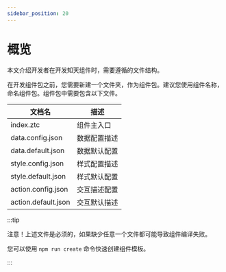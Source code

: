 ```yaml
---
sidebar_position: 20
---
```


# 概览

本文介绍开发者在开发知天组件时，需要遵循的文件结构。

在开发组件包之前，您需要新建一个文件夹，作为组件包。建议您使用组件名称，命名组件包。组件包中需要包含以下文件。

| 文档名              | 描述         |
| ------------------- | ------------ |
| index.ztc           | 组件主入口   |
| data.config.json    | 数据配置描述 |
| data.default.json   | 数据默认配置 |
| style.config.json   | 样式配置描述 |
| style.default.json  | 样式默认配置 |
| action.config.json  | 交互描述配置 |
| action.default.json | 交互默认描述 |

:::tip

注意！上述文件是必须的，如果缺少任意一个文件都可能导致组件编译失败。

您可以使用 `npm run create` 命令快速创建组件模板。

:::
